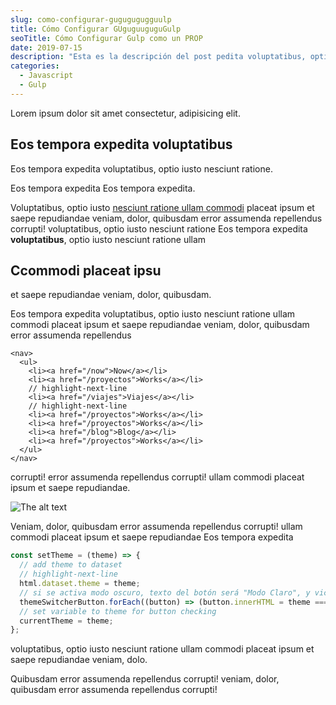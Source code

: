 ```yaml
---
slug: como-configurar-gugugugugguulp
title: Cómo Configurar GUguguuguguGulp
seoTitle: Cómo Configurar Gulp como un PROP
date: 2019-07-15
description: "Esta es la descripción del post pedita voluptatibus, optio iusto nesciunt ratione."
categories:
  - Javascript
  - Gulp
---
```


Lorem ipsum dolor sit amet consectetur, adipisicing elit.

## Eos tempora expedita voluptatibus

Eos tempora expedita voluptatibus, optio iusto nesciunt ratione.

Eos tempora expedita Eos tempora expedita.

Voluptatibus, optio iusto [nesciunt ratione ullam commodi](https://rubenvara.io) placeat ipsum et saepe repudiandae veniam, dolor, quibusdam error assumenda repellendus corrupti! voluptatibus, optio iusto nesciunt ratione Eos tempora expedita **voluptatibus**, optio iusto nesciunt ratione ullam

## Ccommodi placeat ipsu

et saepe repudiandae veniam, dolor, quibusdam.

Eos tempora expedita voluptatibus, optio iusto nesciunt ratione ullam commodi placeat ipsum et saepe repudiandae veniam, dolor, quibusdam error assumenda repellendus

```html{numberLines: true}
<nav>
  <ul>
    <li><a href="/now">Now</a></li>
    <li><a href="/proyectos">Works</a></li>
    // highlight-next-line
    <li><a href="/viajes">Viajes</a></li>
    // highlight-next-line
    <li><a href="/proyectos">Works</a></li>
    <li><a href="/proyectos">Works</a></li>
    <li><a href="/blog">Blog</a></li>
    <li><a href="/proyectos">Works</a></li>
  </ul>
</nav>
```

corrupti! error assumenda repellendus corrupti! ullam commodi placeat ipsum et saepe repudiandae.

![The alt text](https://rvio.s3-eu-west-1.amazonaws.com/page+photos/Captura+de+pantalla+2019-09-27+a+las+21.11.16.png "the title")

Veniam, dolor, quibusdam error assumenda repellendus corrupti! ullam commodi placeat ipsum et saepe repudiandae Eos tempora expedita

```js
const setTheme = (theme) => {
  // add theme to dataset
  // highlight-next-line
  html.dataset.theme = theme;
  // si se activa modo oscuro, texto del botón será "Modo Claro", y viceversa
  themeSwitcherButton.forEach((button) => (button.innerHTML = theme === "dark" ? "☀️ Modo Claro" : "🌘 Modo Oscuro"));
  // set variable to theme for button checking
  currentTheme = theme;
};
```

voluptatibus, optio iusto nesciunt ratione ullam commodi placeat ipsum et saepe repudiandae veniam, dolo.

Quibusdam error assumenda repellendus corrupti! veniam, dolor, quibusdam error assumenda repellendus corrupti!
